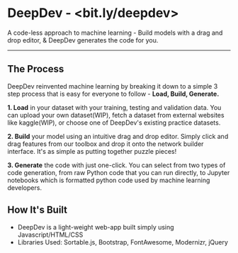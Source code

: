 
# DeepDev - <bit.ly/deepdev>
A code-less approach to machine learning - Build models with a drag and drop editor, &amp; DeepDev generates the code for you.


---

## The Process
DeepDev reinvented machine learning by breaking it down to a simple 3 step process that is easy for everyone to follow -  **Load, Build, Generate.**

**1. Load** in your dataset with your training, testing and validation data. You can upload your own dataset(WIP), fetch a dataset from external websites like kaggle(WIP), or choose one of DeepDev's existing practice datasets.

**2. Build** your model using an intuitive drag and drop editor. Simply click and drag features from our toolbox and drop it onto the network builder interface. It's as simple as putting together puzzle pieces!

**3. Generate** the code with just one-click. You can select from two types of code generation, from raw Python code that you can run directly, to Jupyter notebooks which is formatted python code used by machine learning developers.

 
## How It's Built

 - DeepDev is a light-weight web-app built simply using Javascript/HTML/CSS
 - Libraries Used: Sortable.js, Bootstrap, FontAwesome, Modernizr, jQuery
